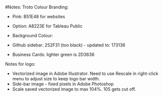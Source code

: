 #Notes: 
Troto Colour Branding: 

- Pink: B51E48 for websites
- Option: A8223E for Tableau Public

- Background Colour:
- Github sidebar: 252F31 (too black) - updated to: 173136
- Business Cards: lighter green is 2D3636

Notes for logo: 
- Vectorized image in Adobe Illustrator. Need to use Rescale in right-click menu to adjust size to keep logo bar width. 
- Side-bar image - fixed pixels in Adobe Photoshop
- Scale saved vectorized image to max 104%. 105 gets cut off.